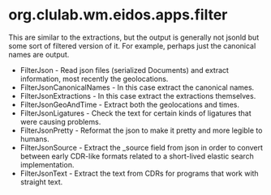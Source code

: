 # org.clulab.wm.eidos.apps.filter

This are similar to the extractions, but the output is generally not jsonld but some sort of filtered version of it.  For example, perhaps just the canonical names are output.

* FilterJson - Read json files (serialized Documents) and extract information, most recently the geolocations.
* FilterJsonCanonicalNames - In this case extract the canonical names.
* FilterJsonExtractions - In this case extract the extractions themselves.
* FilterJsonGeoAndTime - Extract both the geolocations and times.
* FilterJsonLigatures - Check the text for certain kinds of ligatures that were causing problems.
* FilterJsonPretty - Reformat the json to make it pretty and more legible to humans.
* FilterJsonSource - Extract the _source field from json in order to convert between early CDR-like formats related to a short-lived elastic search implementation.
* FilterJsonText - Extract the text from CDRs for programs that work with straight text.
